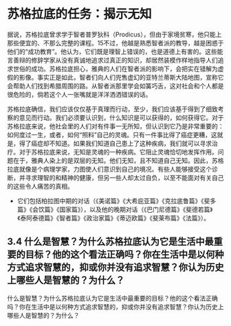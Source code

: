 # 苏格拉底的任务：揭示无知

据说，苏格拉底曾求学于智者普罗狄科（Prodicus），但由于家境贫寒，他只能上那些便宜的、不那么完整的课程。15不过，他越是熟悉智者派的教导，越是困惑于他们的“成功教育”。他认为，它们既是理智上错误的，也是道德上有害的。这些能言善辩的修辞学家从没有真诚地追求过真正的知识，却居然装模作样地指导人们追求世俗的成功。苏格拉底担心，雅典的人们在智者派的影响下，会把实在错解为虚假的影像。事实正是如此，智者们向人们兜售虚幻的亚特兰蒂斯大陆地图，宣称它会帮助人们找到希腊周围的路。从智者派那里学会如簧巧舌，这对社会和个人都是很危险的，倘若这个人一张嘴就是洋洋洒洒错误的话。

苏格拉底确信，我们应该仅仅基于真理而行动，至少，我们应该基于得到了细致考察的意见而行动。我们必须要认识到，什么知识是可以获得的，如何获得它。对于苏格拉底来说，他社会里的人们对有件事一无所知，但认识到它乃是非常重要的：如何度过一生，或者，如何“照料”自己的灵魂。只有一件事比得了癌症更糟，这就是，得了癌症却不知道。如果我们知道自己患上了这种疾病，我们就可以寻求治疗。对于苏格拉底来说，无知是灵魂的一种疾病。它阻止灵魂恰切地发挥作用。问题在于，雅典人染上的是双层的无知。他们无知，且不知道自己无知。因此，苏格拉底就像是个病理学家，力图使人们意识到自己的境况。有些人能够接受这个诊断，并寻求理智的和精神的健康，但另一些人却太过自负，以至不能面对有关自己的这些令人痛苦的真相。

* 它们包括柏拉图中期的对话（《美诺篇》《大希庇亚篇》《克拉底鲁篇》《斐多篇》《会饮篇》《国家篇》），以及他的晚期对话（《巴门尼德篇》《斐德若篇》《泰阿泰德篇》《智者篇》《政治家篇》《蒂迈欧篇》《斐莱布篇》《法篇》）。

## 3.4 什么是智慧？为什么苏格拉底认为它是生活中最重要的目标？他的这个看法正确吗？你在生活中是以何种方式追求智慧的，抑或你并没有追求智慧？你认为历史上哪些人是智慧的？为什么？

什么是智慧？为什么苏格拉底认为它是生活中最重要的目标？他的这个看法正确吗？你在生活中是以何种方式追求智慧的，抑或你并没有追求智慧？你认为历史上哪些人是智慧的？为什么？
